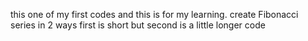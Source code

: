 this one of my first codes and this is for my learning.
create Fibonacci series in 2 ways 
first is short but second is a little longer code
